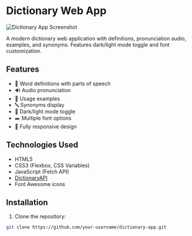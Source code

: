 # Dictionary Web App

![Dictionary App Screenshot](./screenshot.png) <!-- Add your screenshot file -->

A modern dictionary web application with definitions, pronunciation audio, examples, and synonyms. Features dark/light mode toggle and font customization.

## Features

- 📖 Word definitions with parts of speech
- 🔊 Audio pronunciation
- 📝 Usage examples
- 🔤 Synonyms display
- 🌙 Dark/light mode toggle
- ✒️ Multiple font options
- 📱 Fully responsive design

## Technologies Used

- HTML5
- CSS3 (Flexbox, CSS Variables)
- JavaScript (Fetch API)
- [DictionaryAPI](https://dictionaryapi.dev/)
- Font Awesome icons

## Installation

1. Clone the repository:
```bash
git clone https://github.com/your-username/dictionary-app.git
